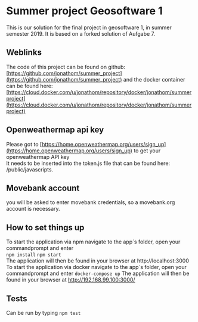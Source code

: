 # Summer project Geosoftware 1
This is our solution for the final project in geosoftware 1, in summer semester 2019.
It is based on a forked solution of Aufgabe 7.
## Weblinks
The code of this project can be found on github: [https://github.com/jonathom/summer_project](https://github.com/jonathom/summer_project)
and the docker container can be found here: [https://cloud.docker.com/u/jonathom/repository/docker/jonathom/summerproject](https://cloud.docker.com/u/jonathom/repository/docker/jonathom/summerproject)
## Openweathermap api key
Please got to [https://home.openweathermap.org/users/sign_up](https://home.openweathermap.org/users/sign_up) to get your openweathermap API key <br/>
It needs to be inserted into the token.js file that can be found here: /public/javascripts.
## Movebank account
you will be asked to enter movebank credentials, so a movebank.org account is necessary.
## How to set things up
To start the application via npm navigate to the app´s folder, open your commandprompt and enter <br/>
`npm install`
`npm start` <br/>
The application will then be found in your browser at http://localhost:3000 <br/>
To start the application via docker navigate to the app´s folder, open your commandprompt and enter
`docker-compose up`
The application will then be found in your browser at http://192.168.99.100:3000/
## Tests
Can be run by typing `npm test`
